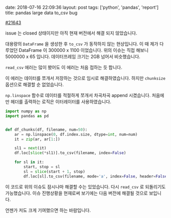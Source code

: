 date: 2018-07-16 22:09:36
layout: post
tags: ['python', 'pandas', 'report']
title: pandas large data to_csv bug

[#21643](https://github.com/pandas-dev/pandas/issues/21643)

issue 는 closed 상태이지만 아직 현재 버전에서 해결 되지 않았습니다.

대용량의 `DataFrame` 을 생성한 후 `to_csv` 가 동작하지 않는 현상입니다.
이 때 제가 다루었던 DataFrame 이 300000 x 1100 이었습니다.
위의 이슈는 직접 해보니 5000000 x 65 입니다. 데이터프레임 크기는 2GB 넘어서 비슷했습니다.

`read_csv` 에러는 많이 봤어도 이 에러는 처음 접하는 듯 합니다.

이 에러는 데이터를 쪼개서 저장하는 것으로 임시로 해결하였습니다.
하지만 `chunksize` 옵션으로 해결할 순 없었습니다.

`np.linspace` 함수로 데이터를 적절하게 쪼개서 차곡차곡 append 시켰습니다.
처음에만 헤더를 출력하는 로직은 이터레이터를 사용하였습니다.

```python
import numpy as np
import pandas as pd


def df_chunks(df, filename, num=50):
    ar = np.linspace(0, df.index.size, dtype=int, num=num)
    it = zip(ar, ar[1:])

    sl1 = next(it)
    df.loc[slice(*sl1)].to_csv(filename, index=False)

    for sl in it:
        start, stop = sl
        sl = slice(start + 1, stop)
        df.loc[sl].to_csv(filename, mode='a', index=False, header=False)
```

이 코드로 위의 이슈도 잠시나마 해결할 수는 있었습니다.
다시 `read_csv` 로 되돌리기도 가능했습니다.
이슈 진행상황을 현재로써 보기에는 다음 버전에 해결될 것으로 보입니다.

언젠가 저도 크게 기여했으면 하는 바람입니다.

